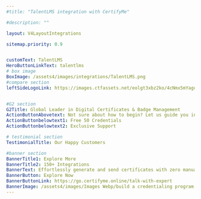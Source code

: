 ```yaml
---
#title: "TalentLMS integration with CertifyMe"

#description: ""

layout: V4LayoutIntegrations

sitemap.priority: 0.9


customText: TalentLMS
HeroButtonLinkText: talentlms
# box image
BoxImage: /assets4/images/integrations/TalentLMS.png
#compare section
leftSideLogoLink: https://images.ctfassets.net/eolgt3xbz2ko/4cNmx5mYagorWgaAbk8xJZ/5dab16cc4929f14a53b49afe07b1d793/Talentlms.png?w=225&h=224&q=50&fm=png&fit=pad


#G2 section
G2Title: Global Leader in Digital Certificates & Badge Management
ActionButtonAbovetext: Not sure about how to begin? Let us guide you in the right direction!
ActionButtonbelowtext1: Free 50 Credentials
ActionButtonbelowtext2: Exclusive Support

# testimonial section
TestimonialTitle: Our Happy Customers   

#banner section
BannerTitle1: Explore More
BannerTitle2: 150+ Integrations
BannerText: Effortlessly generate and send certificates with zero manual intervention using the most advanced digital credential management software of 2023.
BannerButton: Explore Now
BannerButtonLink: https://go.certifyme.online/talk-with-expert
BannerImage: /assets4/images/Images Webp/build a credentialing program.webp
---
```


